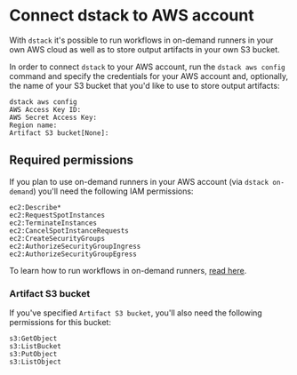 # Connect dstack to AWS account

With `dstack` it's possible to run workflows in on-demand runners in your own AWS cloud as well as to store output 
artifacts in your own S3 bucket.

In order to connect `dstack` to your AWS account, run the `dstack aws config` command and specify the credentials 
for your AWS account and, optionally, the name of your S3 bucket that you'd like to use to store output artifacts:

```
dstack aws config
AWS Access Key ID:  
AWS Secret Access Key: 
Region name:
Artifact S3 bucket[None]: 
```

## Required permissions

If you plan to use on-demand runners in your AWS account (via `dstack on-demand`) you'll need the 
following IAM permissions:

```
ec2:Describe*
ec2:RequestSpotInstances
ec2:TerminateInstances
ec2:CancelSpotInstanceRequests
ec2:CreateSecurityGroups
ec2:AuthorizeSecurityGroupIngress
ec2:AuthorizeSecurityGroupEgress
```

To learn how to run workflows in on-demand runners, [read here](on-demand-runners.md).

### Artifact S3 bucket

If you've specified `Artifact S3 bucket`, you'll also need the following permissions for this bucket:

```
s3:GetObject
s3:ListBucket
s3:PutObject
s3:ListObject
```